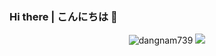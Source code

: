 ### Hi there | こんにちは 👋

<p align="center">
  <img src ="https://github-readme-stats.vercel.app/api?username=thanhhff&show_icons=true&locale=en" alt="dangnam739">
  <img src ="https://github-readme-stats.vercel.app/api/top-langs/?username=thanhhff&layout=compact&hide_border=true&langs_count=10&hide=jupyter%20notebook,tex,css,php">
</p>

<!--
**thanhhff/thanhhff** is a ✨ _special_ ✨ repository because its `README.md` (this file) appears on your GitHub profile.

Here are some ideas to get you started:

- 🔭 I’m currently working on ...
- 🌱 I’m currently learning ...
- 👯 I’m looking to collaborate on ...
- 🤔 I’m looking for help with ...
- 💬 Ask me about ...
- 📫 How to reach me: ...
- 😄 Pronouns: ...
- ⚡ Fun fact: ...
-->
